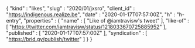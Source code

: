 {
  "kind" : "likes",
  "slug" : "2020/01/jxsro",
  "client_id" : "https://indigenous.realize.be",
  "date" : "2020-01-17T07:57:00Z",
  "h" : "h-entry",
  "properties" : {
    "name" : [ "Like of @iamtravisw's tweet" ],
    "like-of" : [ "https://twitter.com/iamtravisw/status/1218033670725885952" ],
    "published" : [ "2020-01-17T07:57:00Z" ],
    "syndication" : [ "https://brid.gy/publish/twitter" ]
  }
}
